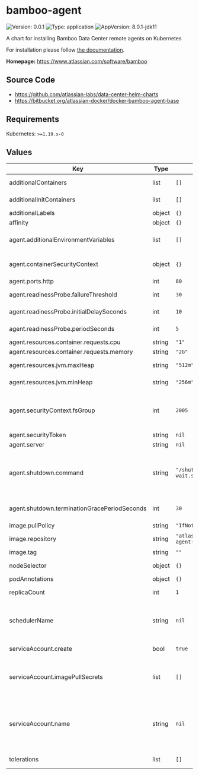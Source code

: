 # bamboo-agent

![Version: 0.0.1](https://img.shields.io/badge/Version-0.0.1-informational?style=flat-square) ![Type: application](https://img.shields.io/badge/Type-application-informational?style=flat-square) ![AppVersion: 8.0.1-jdk11](https://img.shields.io/badge/AppVersion-8.0.1--jdk11-informational?style=flat-square)

A chart for installing Bamboo Data Center remote agents on Kubernetes

For installation please follow [the documentation](https://atlassian.github.io/data-center-helm-charts/).

**Homepage:** <https://www.atlassian.com/software/bamboo>

## Source Code

* <https://github.com/atlassian-labs/data-center-helm-charts>
* <https://bitbucket.org/atlassian-docker/docker-bamboo-agent-base>

## Requirements

Kubernetes: `>=1.19.x-0`

## Values

| Key | Type | Default | Description |
|-----|------|---------|-------------|
| additionalContainers | list | `[]` | Additional container definitions that will be added to all Bamboo agent pods |
| additionalInitContainers | list | `[]` | Additional initContainer definitions that will be added to all Bamboo agent pods |
| additionalLabels | object | `{}` | Additional labels that should be applied to all resources |
| affinity | object | `{}` | Standard K8s affinities that will be applied to all Bamboo agent pods |
| agent.additionalEnvironmentVariables | list | `[]` | Defines any additional environment variables to be passed to the Bamboo agent container. See https://bitbucket.org/atlassian-docker/docker-bamboo-agent-base for  supported variables. |
| agent.containerSecurityContext | object | `{}` | Standard K8s field that holds security configurations that will be applied to a container. https://kubernetes.io/docs/tasks/configure-pod-container/security-context/ |
| agent.ports.http | int | `80` | The port on which the Bamboo agent listens for HTTP traffic |
| agent.readinessProbe.failureThreshold | int | `30` | The number of consecutive failures of the Bamboo agent container readiness probe  before the pod fails readiness checks. |
| agent.readinessProbe.initialDelaySeconds | int | `10` | The initial delay (in seconds) for the Bamboo agent container readiness probe,  after which the probe will start running. |
| agent.readinessProbe.periodSeconds | int | `5` | How often (in seconds) the Bamboo agent container readiness probe will run |
| agent.resources.container.requests.cpu | string | `"1"` | Initial CPU request by Bamboo agent pod |
| agent.resources.container.requests.memory | string | `"2G"` | Initial Memory request by Bamboo agent pod |
| agent.resources.jvm.maxHeap | string | `"512m"` | The maximum amount of heap memory that will be used by the Bamboo agent JVM |
| agent.resources.jvm.minHeap | string | `"256m"` | The minimum amount of heap memory that will be used by the Bamboo agent JVM |
| agent.securityContext.fsGroup | int | `2005` | The GID used by the Bamboo docker image If not supplied, will default to 2005. This is intended to ensure that the shared-home volume is group-writeable by the GID used by the Bamboo container. However, this doesn't appear to work for NFS volumes due to a K8s bug: https://github.com/kubernetes/examples/issues/260 |
| agent.securityToken | string | `nil` |  |
| agent.server | string | `nil` |  |
| agent.shutdown.command | string | `"/shutdown-wait.sh"` | By default pods will be stopped via a [preStop hook](https://kubernetes.io/docs/concepts/containers/container-lifecycle-hooks/), using a script supplied by the Docker image. If any other shutdown behaviour is needed it can be achieved by overriding this value. Note that the shutdown command needs to wait for the application shutdown completely before exiting; see [the default TODO: This needs to be updated when Steve's changes are done command](https://bitbucket.org/atlassian-docker/docker-atlassian-jira/src/master/shutdown-wait.sh) for details. |
| agent.shutdown.terminationGracePeriodSeconds | int | `30` | The termination grace period for pods during shutdown. This should be set to the internal grace period, plus a small buffer to allow the JVM to fully terminate. |
| image.pullPolicy | string | `"IfNotPresent"` | Image pull policy |
| image.repository | string | `"atlassian/bamboo-agent-base"` | The Bamboo agent Docker image to use https://hub.docker.com/r/atlassian/bamboo-agent-base |
| image.tag | string | `""` | The docker image tag to be used - defaults to the Chart appVersion |
| nodeSelector | object | `{}` | Standard K8s node-selectors that will be applied to all Bamboo agent pods |
| podAnnotations | object | `{}` | Custom annotations that will be applied to all Bamboo agent pods |
| replicaCount | int | `1` | The initial number of Bamboo agent pods that should be started at deployment time.  |
| schedulerName | string | `nil` | Standard K8s schedulerName that will be applied to all Bamboo agent pods. Check Kubernetes documentation on how to configure multiple schedulers: https://kubernetes.io/docs/tasks/extend-kubernetes/configure-multiple-schedulers/#specify-schedulers-for-pods |
| serviceAccount.create | bool | `true` | Set to 'true' if a ServiceAccount should be created, or 'false' if it  already exists. |
| serviceAccount.imagePullSecrets | list | `[]` | For Docker images hosted in private registries, define the list of image pull  secrets that should be utilized by the created ServiceAccount https://kubernetes.io/docs/concepts/containers/images/#specifying-imagepullsecrets-on-a-pod |
| serviceAccount.name | string | `nil` | The name of the ServiceAccount to be used by the pods. If not specified, but  the "serviceAccount.create" flag is set to 'true', then the ServiceAccount name  will be auto-generated, otherwise the 'default' ServiceAccount will be used. https://kubernetes.io/docs/tasks/configure-pod-container/configure-service-account/#use-the-default-service-account-to-access-the-api-server |
| tolerations | list | `[]` | Standard K8s tolerations that will be applied to all Bamboo agent pods |
